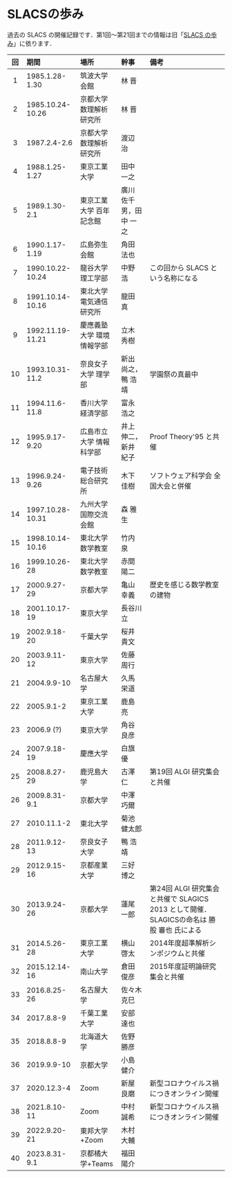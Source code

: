 # SLACSの歩み

過去の SLACS の開催記録です．第1回〜第21回までの情報は旧「[SLACS の歩み](old-history.html)」に依ります．


| 回 | 期間 | 場所 | 幹事 | 備考 |
|:--:|:-----|:-----|:-----|:-----|
| 1 | 1985.1.28-1.30 | 筑波大学 会館 | 林 晋 | |
| 2 | 1985.10.24-10.26 | 京都大学 数理解析研究所 | 林 晋 | |
| 3 | 1987.2.4-2.6 | 京都大学 数理解析研究所 | 渡辺 治 | |
| 4 | 1988.1.25-1.27 | 東京工業大学 | 田中 一之 | |
| 5 | 1989.1.30-2.1 | 東京工業大学 百年記念館 | 廣川 佐千男，田中 一之 | |
| 6 | 1990.1.17-1.19 | 広島弥生会館 | 角田 法也 | |
| 7 | 1990.10.22-10.24 | 龍谷大学 理工学部 | 中野 浩 | この回から SLACS という名称になる |
| 8 | 1991.10.14-10.16 | 東北大学 電気通信研究所 | 龍田 真 | |
| 9 | 1992.11.19-11.21 | 慶應義塾大学 環境情報学部 | 立木 秀樹 | |
| 10 | 1993.10.31-11.2 | 奈良女子大学 理学部 | 新出 尚之，鴨 浩靖 | 学園祭の真最中 |
| 11 | 1994.11.6-11.8 | 香川大学 経済学部 | 富永 浩之 | |
| 12 | 1995.9.17-9.20 | 広島市立大学 情報科学部 | 井上 伸二，新井 紀子 | Proof Theory'95 と共催 |
| 13 | 1996.9.24-9.26 | 電子技術総合研究所 | 木下 佳樹 | ソフトウェア科学会 全国大会と併催 |
| 14 | 1997.10.28-10.31 | 九州大学 国際交流会館 | 森 雅生 | |
| 15 | 1998.10.14-10.16 | 東北大学 数学教室 | 竹内 泉 | |
| 16 | 1999.10.26-28 | 東北大学 数学教室 | 赤間 陽二 | |
| 17 | 2000.9.27-29 | 京都大学 | 亀山 幸義 | 歴史を感じる数学教室の建物 |
| 18 | 2001.10.17-19 | 東京大学 | 長谷川 立  | |
| 19 | 2002.9.18-20 | 千葉大学 | 桜井 貴文 | |
| 20 | 2003.9.11-12 | 東京大学 | 佐藤 周行 | |
| 21 | 2004.9.9-10 | 名古屋大学 | 久馬 栄道 | |
| 22 | 2005.9.1-2 | 東京工業大学 | 鹿島 亮 | |
| 23 | 2006.9 (?) | 東京大学 | 角谷 良彦 | |
| 24 | 2007.9.18-19 | 慶應大学 | 白旗 優 | |
| 25 | 2008.8.27-29 | 鹿児島大学 | 古澤 仁 | 第19回 ALGI 研究集会と共催 |
| 26 | 2009.8.31-9.1 | 京都大学 | 中澤 巧爾 | |
| 27 | 2010.11.1-2 | 東北大学 | 菊池 健太郎 | |
| 28 | 2011.9.12-13 | 奈良女子大学 | 鴨 浩靖 | |
| 29 | 2012.9.15-16 | 京都産業大学 | 三好 博之 | |
| 30 | 2013.9.24-26 | 京都大学 | 蓮尾 一郎 | 第24回 ALGI 研究集会と共催で SLAGICS 2013 として開催．SLAGICSの命名は 勝股 審也 氏による  |
| 31 | 2014.5.26-28 | 東京工業大学 | 横山 啓太 | 2014年度超準解析シンポジウムと共催 |
| 32 | 2015.12.14-16 | 南山大学 | 倉田 俊彦 | 2015年度証明論研究集会と共催 |
| 33 | 2016.8.25-26 | 名古屋大学 | 佐々木 克巳 | |
| 34 | 2017.8.8-9 | 千葉工業大学 | 安部 達也 | |
| 35 | 2018.8.8-9 | 北海道大学 | 佐野 勝彦 | |
| 36 | 2019.9.9-10 | 京都大学 | 小島 健介 |  |
| 37 | 2020.12.3-4 | Zoom | 新屋 良磨 | 新型コロナウイルス禍につきオンライン開催 |
| 38 | 2021.8.10-11 | Zoom | 中村 誠希 | 新型コロナウイルス禍につきオンライン開催 |
| 39 | 2022.9.20-21 | 東邦大学+Zoom | 木村 大輔 | |
| 40 | 2023.8.31-9.1 | 京都橘大学+Teams | 福田 陽介 | |
